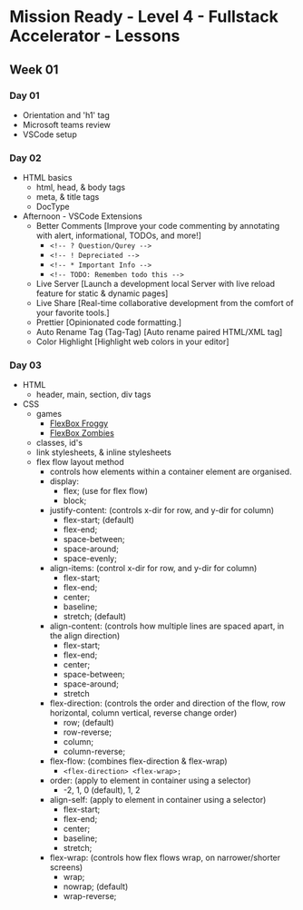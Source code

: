 # Mission Ready - Level 4 - Fullstack Accelerator - Lessons

## Week 01

### Day 01

- Orientation and 'h1' tag
- Microsoft teams review
- VSCode setup

### Day 02

- HTML basics
  - html, head, & body tags
  - meta, & title tags
  - DocType
- Afternoon - VSCode Extensions
  - Better Comments [Improve your code commenting by annotating with alert, informational, TODOs, and more!]
    - ```<!-- ? Question/Qurey -->```
    - ```<!-- ! Depreciated -->```
    - ```<!-- * Important Info -->```
    - ```<!-- TODO: Rememben todo this -->```
  - Live Server [Launch a development local Server with live reload feature for static & dynamic pages]
  - Live Share [Real-time collaborative development from the comfort of your favorite tools.]
  - Prettier [Opinionated code formatting.]
  - Auto Rename Tag (Tag-Tag) [Auto rename paired HTML/XML tag]
  - Color Highlight [Highlight web colors in your editor]

### Day 03

- HTML
  - header, main, section, div tags
- CSS
  - games
    - [FlexBox Froggy](https://flexboxfroggy.com/)
    - [FlexBox Zombies](https://mastery.games/flexboxzombies/)
  - classes, id's
  - link stylesheets, & inline stylesheets
  - flex flow layout method
    - controls how elements within a container element are organised.
    - display: 
      - flex; (use for flex flow)
      - block;
    - justify-content: (controls x-dir for row, and y-dir for column)
      - flex-start; (default)
      - flex-end; 
      - space-between;
      - space-around;
      - space-evenly;
    - align-items: (control x-dir for row, and y-dir for column)
      - flex-start;
      - flex-end;
      - center;
      - baseline;
      - stretch; (default)
    - align-content: (controls how multiple lines are spaced apart, in the align direction)
      - flex-start;
      - flex-end;
      - center;
      - space-between;
      - space-around;
      - stretch
    - flex-direction: (controls the order and direction of the flow, row horizontal, column vertical, reverse change order)
      - row; (default)
      - row-reverse;
      - column;
      - column-reverse;
    - flex-flow: (combines flex-direction & flex-wrap)
      - ```<flex-direction> <flex-wrap>;```
    - order: (apply to element in container using a selector)
      - -2, 1, 0 (default), 1, 2
    - align-self: (apply to element in container using a selector)
      - flex-start;
      - flex-end;
      - center;
      - baseline;
      - stretch;
    - flex-wrap: (controls how flex flows wrap, on narrower/shorter screens)
      - wrap;
      - nowrap; (default)
      - wrap-reverse;
    
  

